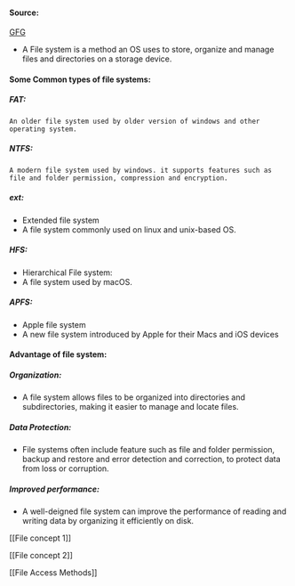 #### Source:
[GFG](https://www.geeksforgeeks.org/file-systems-in-operating-system/)

* A File system is a method an OS uses to store, organize and manage files and directories on a storage device.

#### Some Common types of file systems:

##### FAT:
	An older file system used by older version of windows and other operating system.

##### NTFS:
	A modern file system used by windows. it supports features such as file and folder permission, compression and encryption.

##### ext:

* Extended file system
* A file system commonly used on linux and unix-based OS.

##### HFS:

* Hierarchical File system:
* A file system used by macOS.

##### APFS:

* Apple file system
* A new file system introduced by Apple for their Macs and iOS devices

#### Advantage of file system:

##### Organization:

* A file system allows files to be organized into directories and subdirectories, making it easier to manage and locate files.

##### Data Protection:

* File systems often include feature such as file and folder permission, backup and restore and error detection and correction, to protect data from loss or corruption.

##### Improved performance:

* A well-deigned file system can improve the performance of reading and writing data by organizing it efficiently on disk.

[[File concept 1]]

[[File concept 2]]

[[File Access Methods]]


